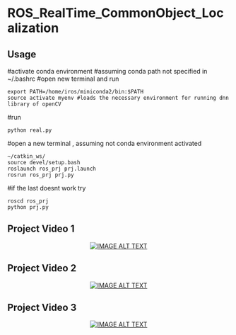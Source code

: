 # ROS_RealTime_CommonObject_Localization
## Usage 
#activate conda environment
#assuming conda path not specified in ~/.bashrc
#open new terminal and run
```
export PATH=/home/iros/miniconda2/bin:$PATH
source activate myenv #loads the necessary environment for running dnn library of openCV
```
#run
```
python real.py
```
#open a new terminal , assuming not conda environment activated
```
~/catkin_ws/
source devel/setup.bash
roslaunch ros_prj prj.launch
rosrun ros_prj prj.py
```
#if the last doesnt work try
```
roscd ros_prj
python prj.py
```

## Project Video 1
<div align="center">
  <a href="https://www.youtube.com/watch?v=I8waMFdRvvo"><img src="https://img.youtube.com/vi/I8waMFdRvvo/0.jpg" alt="IMAGE ALT TEXT"></a>
</div>

## Project Video 2
<div align="center">
  <a href="https://www.youtube.com/watch?v=VCPEk7-TLiE"><img src="https://img.youtube.com/vi/VCPEk7-TLiE/0.jpg" alt="IMAGE ALT TEXT"></a>
</div>

## Project Video 3
<div align="center">
  <a href="https://www.youtube.com/watch?v=M2y-koF-9oU"><img src="https://img.youtube.com/vi/M2y-koF-9oU/0.jpg" alt="IMAGE ALT TEXT"></a>
</div>
